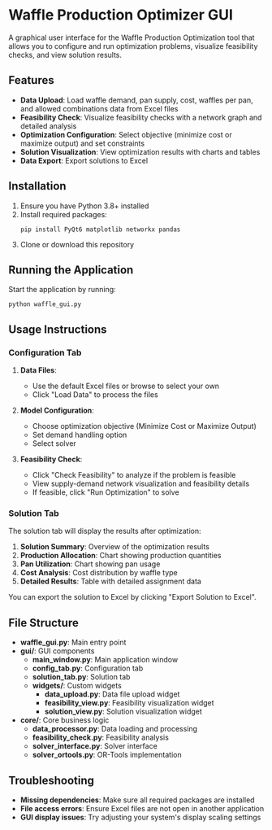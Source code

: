 # Waffle Production Optimizer GUI

A graphical user interface for the Waffle Production Optimization tool that allows you to configure and run optimization problems, visualize feasibility checks, and view solution results.

## Features

- **Data Upload**: Load waffle demand, pan supply, cost, waffles per pan, and allowed combinations data from Excel files
- **Feasibility Check**: Visualize feasibility checks with a network graph and detailed analysis
- **Optimization Configuration**: Select objective (minimize cost or maximize output) and set constraints
- **Solution Visualization**: View optimization results with charts and tables
- **Data Export**: Export solutions to Excel

## Installation

1. Ensure you have Python 3.8+ installed
2. Install required packages:
   ```
   pip install PyQt6 matplotlib networkx pandas
   ```
3. Clone or download this repository

## Running the Application

Start the application by running:

```
python waffle_gui.py
```

## Usage Instructions

### Configuration Tab

1. **Data Files**:
   - Use the default Excel files or browse to select your own
   - Click "Load Data" to process the files
   
2. **Model Configuration**:
   - Choose optimization objective (Minimize Cost or Maximize Output)
   - Set demand handling option
   - Select solver
   
3. **Feasibility Check**:
   - Click "Check Feasibility" to analyze if the problem is feasible
   - View supply-demand network visualization and feasibility details
   - If feasible, click "Run Optimization" to solve

### Solution Tab

The solution tab will display the results after optimization:

1. **Solution Summary**: Overview of the optimization results
2. **Production Allocation**: Chart showing production quantities
3. **Pan Utilization**: Chart showing pan usage
4. **Cost Analysis**: Cost distribution by waffle type
5. **Detailed Results**: Table with detailed assignment data

You can export the solution to Excel by clicking "Export Solution to Excel".

## File Structure

- **waffle_gui.py**: Main entry point
- **gui/**: GUI components
  - **main_window.py**: Main application window
  - **config_tab.py**: Configuration tab
  - **solution_tab.py**: Solution tab
  - **widgets/**: Custom widgets
    - **data_upload.py**: Data file upload widget
    - **feasibility_view.py**: Feasibility visualization widget
    - **solution_view.py**: Solution visualization widget
- **core/**: Core business logic
  - **data_processor.py**: Data loading and processing
  - **feasibility_check.py**: Feasibility analysis
  - **solver_interface.py**: Solver interface
  - **solver_ortools.py**: OR-Tools implementation

## Troubleshooting

- **Missing dependencies**: Make sure all required packages are installed
- **File access errors**: Ensure Excel files are not open in another application
- **GUI display issues**: Try adjusting your system's display scaling settings 